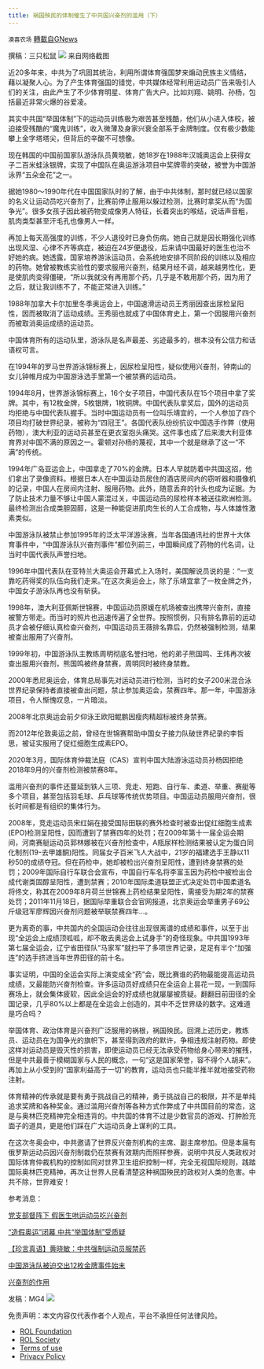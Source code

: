 ```yaml
---
title: 祸国殃民的体制催生了中共国兴奋剂的滥用（下）
---
```

`澳喜农场` [轉載自GNews](https://gnews.org/zh-hans/2018753/)

撰稿：三只松鼠
![](https://assets.gnews.org/wp-content/uploads/2022/02/鼠哥-1.png)
来自网络截图

近20多年来，中共为了巩固其统治，利用所谓体育强国梦来煽动民族主义情结，藉以凝聚人心。为了产生体育强国的错觉，中共媒体经常利用运动员广告来吸引人们的关注，由此产生了不少体育明星、体育广告大户。比如刘翔、姚明、孙杨，包括最近非常火爆的谷爱凌。

其实中共国“举国体制”下的运动员训练极为艰苦甚至残酷，他们从小进入体校，被迫接受残酷的“魔鬼训练”，收入微薄及身家兴衰全部系于金牌制度。仅有极少数能攀上金字塔塔尖，但背后的辛酸不可想像。

现在韩国的中国前国家队游泳队员黄晓敏，她18岁在1988年汉城奥运会上获得女子二百米蛙泳银牌，实现了中国队在奥运游泳项目中奖牌零的突破，被誉为中国游泳界“五朵金花”之一。

据她1980～1990年代在中国国家队时的了解，由于中共体制，那时就已经以国家的名义让运动员吃兴奋剂了，比赛前停止服用以躲过检测，比赛时拿奖从而“为国争光”。很多女孩子因此被药物变成像男人特征，长着突出的喉结，说话声音粗，肌肉类型甚至汗毛孔也像男人一样。

再加上每天高强度的训练，不少人退役时已身负伤病。她自己就是因长期强化训练出现风湿、心律不齐等病症，被迫在24岁便退役，后来请中国最好的医生也治不好她的病。她透露，国家培养游泳运动员，会系统地安排不同阶段的训练以及相应的药物。她曾被教练实验性的要求服用兴奋剂，结果月经不调，越来越男性化，更是使肌肉变得僵硬，“所以我就没有再用那个药，几乎是不敢用那个药，因为用了之后，就让我训练不了，不能正常进入训练。”

1988年加拿大卡尔加里冬季奥运会上，中国速滑运动员王秀丽因查出尿检呈阳性，因而被取消了运动成绩。王秀丽也就成了中国体育史上，第一个因服用兴奋剂而被取消奥运成绩的运动员。

中国体育所有的运动队里，游泳队是名声最差、劣迹最多的，根本没有公信力和话语权可言。

在1994年的罗马世界游泳锦标赛上，因尿检呈阳性，疑似使用兴奋剂，钟南山的女儿钟帷月成为中国游泳选手里第一个被禁赛的运动员。

1994年8月，世界游泳锦标赛上，16个女子项目，中国代表队在15个项目中拿了奖牌。其中，有12枚金牌，5枚银牌，1枚铜牌。中国代表队拿奖后，国外的运动员均拒绝与中国代表队握手。当时中国运动员有一位叫乐靖宜的，一个人参加了四个项目均打破世界纪录，被称为“四冠王”。各国代表队纷纷抗议中国选手作弊（使用药物），澳大利亚的运动员甚至在更衣室抱头痛哭。这件事也成了后来澳大利亚体育界对中国不满的原因之一。霍顿对孙杨的蔑视，其中一个就是继承了这一“不满”的传统。

1994年广岛亚运会上，中国拿走了70%的金牌。日本人早就防着中共国这招，他们拿出了录像资料。根据日本人在中国运动员居住的酒店房间内的窃听器和摄像机的记录，中国人在房间内注射、服用药物。此外，随意丢弃的针头也成为证据。为了防止技术力量不够让中国人蒙混过关，中国运动员的尿检样本被送往欧洲检测。最终检测出合成类胆固醇，这是一种能促进肌肉生长的人工合成物，与人体雄性激素类似。

中国游泳队被禁止参加1995年的泛太平洋游泳赛，当年各国通讯社的世界十大体育事件中，“中国游泳队兴奋剂事件”都位列前三，中国瞬间成了药物的代名词，让当时中国代表队声誉扫地。

1996年中国代表队在亚特兰大奥运会开幕式上入场时，美国解说员说的是：“一支靠吃药得奖的队伍向我们走来。”在这次奥运会上，除了乐靖宜拿了一枚金牌之外，中国女子游泳队再也没有斩获。

1998年，澳大利亚佩斯世锦赛，中国运动员原媛在机场被查出携带兴奋剂，直接被警方带走。而当时的照片也迅速传遍了全世界。按照惯例，只有排名靠前的运动员才会被仔细认真检查兴奋剂，中国运动员王薇排名靠后，仍然被强制检测，结果被查出服用了兴奋剂。

1999年初，中国游泳队主教练周明彻底名誉扫地，他的弟子熊国鸣、王炜再次被查出服用兴奋剂，熊国鸣被终身禁赛，周明同时被终身禁教。

2000年悉尼奥运会，体育总局事先对运动员进行检测，当时的女子200米混合泳世界纪录保持者直接被查出问题，禁止参加奥运会，禁赛四年。那一年，中国游泳项目，令人惭愧叹息，一片暗淡。

2008年北京奥运会前夕仰泳王欧阳鲲鹏因瘦肉精超标被终身禁赛。

而2012年伦敦奥运之前，曾经在世锦赛帮助中国女子接力队破世界纪录的李哲思，被证实服用了促红细胞生成素EPO。

2020年3月，国际体育仲裁法庭（CAS）宣判中国大陆游泳运动员孙杨因拒绝2018年9月的兴奋剂检测被禁赛8年。

滥用兴奋剂的事件还蔓延到铁人三项、竞走、短跑、自行车、柔道、举重、赛艇等多个项目，甚至包括羽毛球、乒乓球等传统优势项目。中国运动员服用兴奋剂，很长时间都是有组织的集体行为。

2008年，竞走运动员宋红娟在接受国际田联的赛外检查时被查出促红细胞生成素(EPO)检测呈阳性，因而遭到了禁赛四年的处罚；在2009年第十一届全运会期间，河南赛艇运动员郭林娜被在兴奋剂检查中，A瓶尿样检测结果被认定为蛋白同化制剂(19-去甲雄酮)阳性。同届女子百米飞人大战中，21岁的福建选手王静以11秒50的成绩夺冠。但在药检中，她却被检出兴奋剂呈阳性，遭到终身禁赛的处罚；2009年国际自行车联合会宣布，中国自行车名将李富玉因为药检中被检出合成代谢类固醇呈阳性，遭到禁赛；2010年国际柔道联盟正式决定处罚中国柔道名将佟文，称其在2009年8月荷兰世锦赛上药检结果呈阳性，需接受为期2年的禁赛处罚；2011年11月18日，据国际举重联合会官网报道，北京奥运会举重男子69公斤级冠军廖辉因兴奋剂问题被举联禁赛四年…。

更为离奇的事，中共国内的全国运动会往往出现很离谱的成绩和事件，以至于出现“全运会上成绩顶呱呱，却不敢去奥运会上试身手”的奇怪现象。中共国1993年第七届全运会，辽宁省田径队“马家军”就扫平了多项世界记录，足足有半个“加强连”的选手挤进当年世界田径的前十名。

事实证明，中国的全运会实际上演变成全“药”会，既比赛谁的药物最能提高运动员成绩，又最能防兴奋剂检查。许多运动员好成绩只在全运会上昙花一现，一到国际赛场上，就会集体疲软，因此全运会的好成绩也就屡屡被质疑。翻翻目前田径的全国记录，几乎80%以上都是在全运会上创造的，其中不乏世界级的数字。这难道是巧合吗？

举国体育、政治体育是兴奋剂广泛服用的祸根，祸国殃民。回溯上述历史，教练员、运动员在为国争光的旗帜下，甚至得到政府的默许，争相违规注射药物。即使这样对运动员是毁灭性的损害，即使运动员已经无法承受药物给身心带来的摧残，但是中共最善于模糊国家与人民的概念，一句“这是国家荣誉，容不得个人胡来”。再加上从小受到的“国家利益高于一切”的教育，运动员也只能半推半就地接受药物注射。

体育精神的传承就是要有勇于挑战自己的精神，勇于挑战自己的极限，并不是单纯追求奖牌和各种奖金。通过滥用兴奋剂等各种方式作弊成了中共国目前的常态，这是与奥林匹克精神完全相违背的。中共国的体育不过是少数官员的游戏、打肿脸充面子的道具，更是他们踩在广大运动员身上谋利的工具。

在这次冬奥会中，中共邀请了世界反兴奋剂机构的主席、副主席参加。但是本届有俄罗斯运动员因兴奋剂制裁仍在禁赛有效期内而照样参赛，说明中共反人类政权对国际体育仲裁机构的控制如同对世界卫生组织控制一样，完全无视国际规则，践踏国际奥林匹克精神，再次让世界人民看清楚这种祸国殃民的政权对人类的危害。中共不除，世界难安！

参考消息：

[党支部督阵下 假医生哄运动员吃兴奋剂](http://www.aboluowang.com/2022/0115/1696286.html)

[“造假奥运”闭幕 中共“举国体制”受质疑](https://www.epochtimes.com/gb/8/8/24/n2239596.htm)

[【珍言真语】黄晓敏：中共强制运动员服禁药](http://cn.epochtimes.com/gb/21/8/3/n13134404.htm)

[中国游泳队被迫交出12枚金牌事件始末](https://zhuanlan.zhihu.com/p/335626044)

[兴奋剂的作用](https://baike.120ask.com/art/19411)

发稿：MG4
![](https://assets.gnews.org/wp-content/uploads/2022/02/澳喜图标2-1.jpg)
 

免责声明：本文内容仅代表作者个人观点，平台不承担任何法律风险。

- [ROL Foundation](https://rolfoundation.org/)
- [ROL Society](https://rolsociety.org/)
- [Terms of use](https://gnews.org/terms-of-use-3/)
- [Privacy Policy](https://gnews.org/privacy-policy/)
